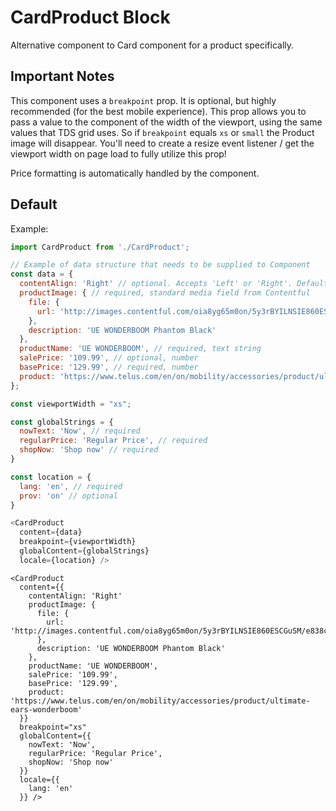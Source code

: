 # CardProduct Block
Alternative component to Card component for a product specifically.

## Important Notes
This component uses a `breakpoint` prop. It is optional, but highly recommended (for the best mobile experience). This prop allows you to pass a value to the component of the width of the viewport, using the same values that TDS grid uses. So if `breakpoint` equals `xs` or `small` the Product image will disappear. You'll need to create a resize event listener / get the viewport width on page load to fully utilize this prop!

Price formatting is automatically handled by the component.

## Default
Example:
```javascript
import CardProduct from './CardProduct';

// Example of data structure that needs to be supplied to Component
const data = {
  contentAlign: 'Right' // optional. Accepts 'Left' or 'Right'. Defaults to right. Text string
  productImage: { // required, standard media field from Contentful
    file: {
      url: 'http://images.contentful.com/oia8yg65m0on/5y3rBYILNSIE860ESCGuSM/e838c27e1aca6202d45583e2231b7f26/UE_Wonderboom_Phantom_Back_Product.JPG'
    },
    description: 'UE WONDERBOOM Phantom Black'
  },
  productName: 'UE WONDERBOOM', // required, text string
  salePrice: '109.99', // optional, number
  basePrice: '129.99', // required, number
  product: 'https://www.telus.com/en/on/mobility/accessories/product/ultimate-ears-wonderboom' // required, text string
};

const viewportWidth = "xs";

const globalStrings = {
  nowText: 'Now', // required
  regularPrice: 'Regular Price', // required
  shopNow: 'Shop now' // required
}

const location = {
  lang: 'en', // required
  prov: 'on' // optional
}

<CardProduct
  content={data}
  breakpoint={viewportWidth}
  globalContent={globalStrings}
  locale={location} />
```

```
<CardProduct
  content={{
    contentAlign: 'Right'
    productImage: {
      file: {
        url: 'http://images.contentful.com/oia8yg65m0on/5y3rBYILNSIE860ESCGuSM/e838c27e1aca6202d45583e2231b7f26/UE_Wonderboom_Phantom_Back_Product.JPG'
      },
      description: 'UE WONDERBOOM Phantom Black'
    },
    productName: 'UE WONDERBOOM',
    salePrice: '109.99',
    basePrice: '129.99',
    product: 'https://www.telus.com/en/on/mobility/accessories/product/ultimate-ears-wonderboom'
  }}
  breakpoint="xs"
  globalContent={{
    nowText: 'Now',
    regularPrice: 'Regular Price',
    shopNow: 'Shop now'
  }}
  locale={{
    lang: 'en'
  }} />
```
